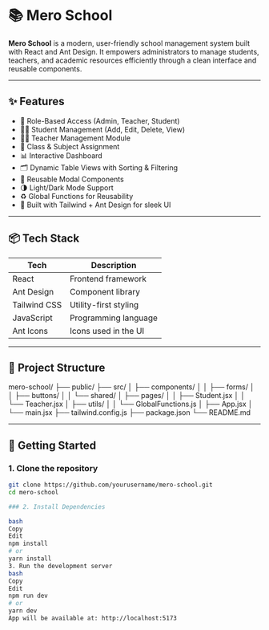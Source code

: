 # 📚 Mero School

**Mero School** is a modern, user-friendly school management system built with React and Ant Design. It empowers administrators to manage students, teachers, and academic resources efficiently through a clean interface and reusable components.

---

## ✨ Features

- 🔐 Role-Based Access (Admin, Teacher, Student)
- 🧑‍🎓 Student Management (Add, Edit, Delete, View)
- 👨‍🏫 Teacher Management Module
- 🏫 Class & Subject Assignment
- 📊 Interactive Dashboard
- 🗂️ Dynamic Table Views with Sorting & Filtering
- 💬 Reusable Modal Components
- 🌗 Light/Dark Mode Support
- ♻️ Global Functions for Reusability
- 🎨 Built with Tailwind + Ant Design for sleek UI

---

## 📦 Tech Stack

| Tech        | Description                         |
|-------------|-------------------------------------|
| React       | Frontend framework                  |
| Ant Design  | Component library                   |
| Tailwind CSS| Utility-first styling               |
| JavaScript  | Programming language                |
| Ant Icons   | Icons used in the UI                |

---

## 📁 Project Structure

mero-school/ ├── public/ ├── src/ │ ├── components/ │ │ ├── forms/ │ │ ├── buttons/ │ │ └── shared/ │ ├── pages/ │ │ ├── Student.jsx │ │ └── Teacher.jsx │ ├── utils/ │ │ └── GlobalFunctions.js │ ├── App.jsx │ └── main.jsx ├── tailwind.config.js ├── package.json └── README.md


---

## 🚀 Getting Started

### 1. Clone the repository

```bash
git clone https://github.com/yourusername/mero-school.git
cd mero-school

### 2. Install Dependencies

bash
Copy
Edit
npm install
# or
yarn install
3. Run the development server
bash
Copy
Edit
npm run dev
# or
yarn dev
App will be available at: http://localhost:5173
